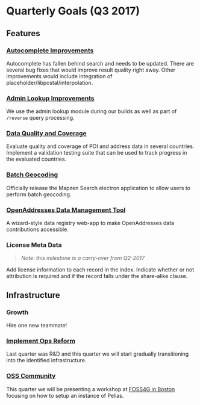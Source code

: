 # Quarterly Goals (Q3 2017)

## Features

### [Autocomplete Improvements](/milestones/autocomplete/)
Autocomplete has fallen behind search and needs to be updated. There are several bug fixes that would improve 
result quality right away. Other improvements would include integration of placeholder/libpostal/interpolation.
 
### [Admin Lookup Improvements](/milestones/admin_lookup/)
We use the admin lookup module during our builds as well as part of `/reverse` query processing.
 
### [Data Quality and Coverage](/milestones/quality_coverage/)
Evaluate quality and coverage of POI and address data in several countries.
Implement a validation testing suite that can be used to track progress in the evaluated countries. 

### [Batch Geocoding](/milestones/batch_geocoding_app/)
Officially release the Mapzen Search electron application to allow users to perform batch geocoding.

### [OpenAddresses Data Management Tool](https://github.com/mapzen/mobility-on-demand-sandbox-contributions)
A wizard-style data registry web-app to make OpenAddresses data contributions accessible.

### License Meta Data

>_Note: this milestone is a carry-over from Q2-2017_

Add license information to each record in the index. Indicate whether or not attribution is 
required and if the record falls under the share-alike clause.

## Infrastructure

### Growth
Hire one new teammate!

### [Implement Ops Reform](/milestones/ops_reform/)
Last quarter was R&D and this quarter we will start gradually transitioning into the identified infrastructure.

### [OSS Community](/milestones/community_building/)
This quarter we will be presenting a workshop at [FOSS4G in Boston](http://2017.foss4g.org/) focusing on how to setup an instance of Pelias.
